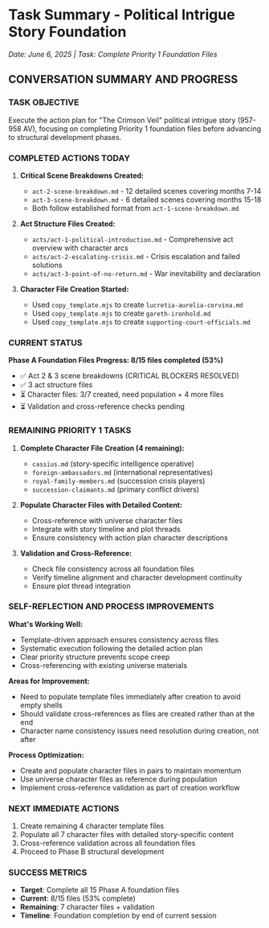 # Task Summary - Political Intrigue Story Foundation
*Date: June 6, 2025 | Task: Complete Priority 1 Foundation Files*

## CONVERSATION SUMMARY AND PROGRESS

### TASK OBJECTIVE
Execute the action plan for "The Crimson Veil" political intrigue story (957-958 AV), focusing on completing Priority 1 foundation files before advancing to structural development phases.

### COMPLETED ACTIONS TODAY
1. **Critical Scene Breakdowns Created:**
   - `act-2-scene-breakdown.md` - 12 detailed scenes covering months 7-14
   - `act-3-scene-breakdown.md` - 6 detailed scenes covering months 15-18
   - Both follow established format from `act-1-scene-breakdown.md`

2. **Act Structure Files Created:**
   - `acts/act-1-political-introduction.md` - Comprehensive act overview with character arcs
   - `acts/act-2-escalating-crisis.md` - Crisis escalation and failed solutions
   - `acts/act-3-point-of-no-return.md` - War inevitability and declaration

3. **Character File Creation Started:**
   - Used `copy_template.mjs` to create `lucretia-aurelia-corvina.md`
   - Used `copy_template.mjs` to create `gareth-ironhold.md`
   - Used `copy_template.mjs` to create `supporting-court-officials.md`

### CURRENT STATUS
**Phase A Foundation Files Progress: 8/15 files completed (53%)**
- ✅ Act 2 & 3 scene breakdowns (CRITICAL BLOCKERS RESOLVED)
- ✅ 3 act structure files
- ⏳ Character files: 3/7 created, need population + 4 more files
- ⏳ Validation and cross-reference checks pending

### REMAINING PRIORITY 1 TASKS
1. **Complete Character File Creation (4 remaining):**
   - `cassius.md` (story-specific intelligence operative)
   - `foreign-ambassadors.md` (international representatives)
   - `royal-family-members.md` (succession crisis players)
   - `succession-claimants.md` (primary conflict drivers)

2. **Populate Character Files with Detailed Content:**
   - Cross-reference with universe character files
   - Integrate with story timeline and plot threads
   - Ensure consistency with action plan character descriptions

3. **Validation and Cross-Reference:**
   - Check file consistency across all foundation files
   - Verify timeline alignment and character development continuity
   - Ensure plot thread integration

### SELF-REFLECTION AND PROCESS IMPROVEMENTS

**What's Working Well:**
- Template-driven approach ensures consistency across files
- Systematic execution following the detailed action plan
- Clear priority structure prevents scope creep
- Cross-referencing with existing universe materials

**Areas for Improvement:**
- Need to populate template files immediately after creation to avoid empty shells
- Should validate cross-references as files are created rather than at the end
- Character name consistency issues need resolution during creation, not after

**Process Optimization:**
- Create and populate character files in pairs to maintain momentum
- Use universe character files as reference during population
- Implement cross-reference validation as part of creation workflow

### NEXT IMMEDIATE ACTIONS
1. Create remaining 4 character template files
2. Populate all 7 character files with detailed story-specific content
3. Cross-reference validation across all foundation files
4. Proceed to Phase B structural development

### SUCCESS METRICS
- **Target**: Complete all 15 Phase A foundation files
- **Current**: 8/15 files (53% complete)
- **Remaining**: 7 character files + validation
- **Timeline**: Foundation completion by end of current session
